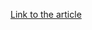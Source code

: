 [Link to the article](https://www.securityweek.com/210000-impacted-by-year-old-saint-xavier-university-data-breach/)
